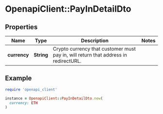 # OpenapiClient::PayInDetailDto

## Properties

| Name | Type | Description | Notes |
| ---- | ---- | ----------- | ----- |
| **currency** | **String** | Crypto currency that customer must pay in, will return that address in redirectURL. |  |

## Example

```ruby
require 'openapi_client'

instance = OpenapiClient::PayInDetailDto.new(
  currency: ETH
)
```

